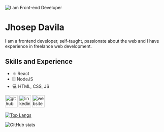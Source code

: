 ![I am Front-end Developer](https://jhosep98.github.io/jdb-portfolio/cec75333334ef04b0f1ddf0e41d07544.jpg)

# Jhosep Davila
I am a frontend developer, self-taught, passionate about the web and I have experience in freelance web development.

## Skills and Experience
* ⚛ React
* :file_cabinet: NodeJS
* 💻 HTML, CSS, JS

[<img src='https://cdn.jsdelivr.net/npm/simple-icons@3.0.1/icons/github.svg' alt='github' height='40'>](https://github.com/https://github.com/jhosep98)  [<img src='https://cdn.jsdelivr.net/npm/simple-icons@3.0.1/icons/linkedin.svg' alt='linkedin' height='40'>](https://www.linkedin.com/in/https://www.linkedin.com/in/jhosep-davila//)  [<img src='https://cdn.jsdelivr.net/npm/simple-icons@3.0.1/icons/icloud.svg' alt='website' height='40'>](https://jhosep98.github.io/jdb-portfolio/)  

[![Top Langs](https://github-readme-stats.vercel.app/api/top-langs/?username=jhosep98)](https://github.com/anuraghazra/github-readme-stats)

![GitHub stats](https://github-readme-stats.vercel.app/api?username=jhosep98&show_icons=true)  


